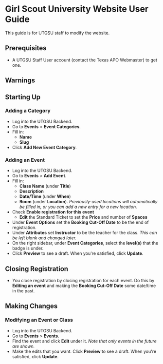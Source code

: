 # Girl Scout University Website User Guide

This guide is for UTGSU staff to modify the website.


## Prerequisites

 * A UTGSU Staff User account (contact the Texas APO Webmaster) to get one.

## Warnings


## Starting Up

### Adding a Category
 * Log into the UTGSU Backend.
 * Go to **Events** > **Event Categories**.
 * Fill in:
   * **Name**
   * **Slug**
 * Click **Add New Event Category**.

### Adding an Event
 * Log into the UTGSU Backend.
 * Go to **Events** > **Add Event**.
 * Fill in:
   * **Class Name** (under **Title**)
   * **Description**
   * **Date/Time** (under **When**)
   * **Room** (under **Location**). *Previously-used locations will automatically be filled in, or you can add a new entry for a new location.*
 * Check **Enable registration for this event**
   * **Edit** the Standard Ticket to set the **Price** and number of **Spaces**
 * Under **Event Options** set the **Booking Cut-Off Date** to be the end of registration.
 * Under **Attributes** set **Instructor** to be the teacher for the class. *This can be left blank and changed later.*
 * On the right sidebar, under **Event Categories**, select the **level(s)** that the badge is under.
 * Click **Preview** to see a draft. When you're satisfied, click **Update**.

## Closing Registration
 * You close registration by closing registration for each event. Do this by **Editing an event** and making the **Booking Cut-Off Date** some date/time in the past.

## Making Changes

### Modifying an Event or Class
 * Log into the UTGSU Backend.
 * Go to **Events** > **Events**.
 * Find the event and click **Edit** under it. *Note that only events in the future are shown.*
 * Make the edits that you want. Click **Preview** to see a draft. When you're satisfied, click **Update**.